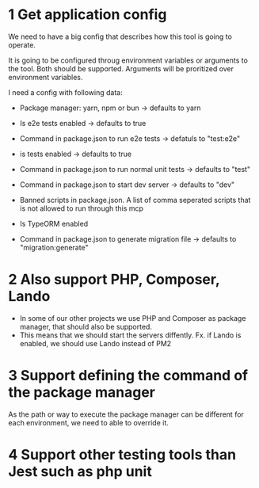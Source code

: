 # 1 Get application config

We need to have a big config that describes how this tool is going to operate.

It is going to be configured throug environment variables or arguments to the tool. Both should be supported. Arguments will be proritized over environment variables.

I need a config with following data:

- Package manager: yarn, npm or bun -> defaults to yarn
- Is e2e tests enabled -> defaults to true
- Command in package.json to run e2e tests -> defatuls to "test:e2e"
- is tests enabled -> defaults to true
- Command in package.json to run normal unit tests -> defaults to "test"

- Command in package.json to start dev server -> defaults to "dev"

- Banned scripts in package.json. A list of comma seperated scripts that is not allowed to run through this mcp

- Is TypeORM enabled
- Command in package.json to generate migration file -> defaults to "migration:generate"

# 2 Also support PHP, Composer, Lando
- In some of our other projects we use PHP and Composer as package manager, that should also be supported.
- This means that we should start the servers diffently. Fx. if Lando is enabled, we should use Lando instead of PM2


# 3 Support defining the command of the package manager
As the path or way to execute the package manager can be different for each environment, we need to able to override it.

# 4 Support other testing tools than Jest such as php unit
